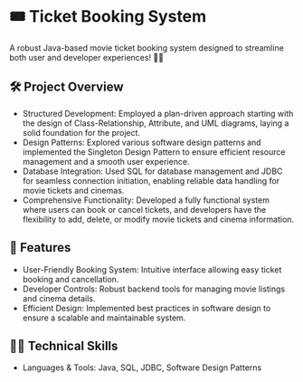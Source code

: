 # 🎟️ Ticket Booking System

A robust Java-based movie ticket booking system designed to streamline both user and developer experiences! 🎥🍿

## 🛠️ Project Overview

* Structured Development: Employed a plan-driven approach starting with the design of Class-Relationship, Attribute, and UML diagrams, laying a solid foundation for the project.
* Design Patterns: Explored various software design patterns and implemented the Singleton Design Pattern to ensure efficient resource management and a smooth user experience.
* Database Integration: Used SQL for database management and JDBC for seamless connection initiation, enabling reliable data handling for movie tickets and cinemas.
* Comprehensive Functionality: Developed a fully functional system where users can book or cancel tickets, and developers have the flexibility to add, delete, or modify movie tickets and cinema information.

## 🚀 Features

* User-Friendly Booking System: Intuitive interface allowing easy ticket booking and cancellation.
* Developer Controls: Robust backend tools for managing movie listings and cinema details.
* Efficient Design: Implemented best practices in software design to ensure a scalable and maintainable system.

## 🧑‍💻 Technical Skills

* Languages & Tools: Java, SQL, JDBC, Software Design Patterns

